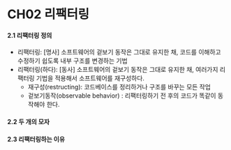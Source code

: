# CH02 리팩터링

#### 2.1 리팩터링 정의

- 리팩터링: [명사] 소프트웨어의 겉보기 동작은 그대로 유지한 채, 코드를 이해하고 수정하기 쉽도록 내부 구조를 변경하는 기법
- 리팩터링(하다): [동사] 소프트웨어의 겉보기 동작은 그대로 유지한 채, 여러가지 리팩터링 기법을 적용해서 소프트웨어를 재구성하다.
  - 재구성(restructing): 코드베이스를 정리하거나 구조를 바꾸는 모든 작업
  - 겉보기동작(observable behavior) : 리팩터링하기 전 후의 코드가 똑같이 동작해야 한다.

#### 2.2 두 개의 모자

#### 2.3 리팩터링하는 이유















